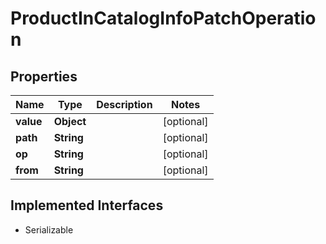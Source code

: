 

# ProductInCatalogInfoPatchOperation


## Properties

| Name | Type | Description | Notes |
|------------ | ------------- | ------------- | -------------|
|**value** | **Object** |  |  [optional] |
|**path** | **String** |  |  [optional] |
|**op** | **String** |  |  [optional] |
|**from** | **String** |  |  [optional] |


## Implemented Interfaces

* Serializable


